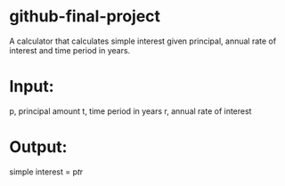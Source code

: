 # github-final-project

A calculator that calculates simple interest given principal, annual rate of interest and time period in years.
# Input:
   p, principal amount
   t, time period in years
   r, annual rate of interest
# Output:
   simple interest = p*t*r
